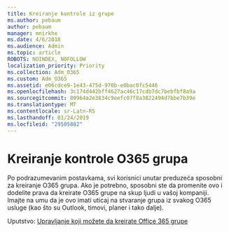 ```yaml
---
title: Kreiranje kontrole iz grupe
ms.author: pebaum
author: pebaum
manager: mnirkhe
ms.date: 4/6/2018
ms.audience: Admin
ms.topic: article
ROBOTS: NOINDEX, NOFOLLOW
localization_priority: Priority
ms.collection: Adm_O365
ms.custom: Adm_O365
ms.assetid: e06cdce9-1e43-475d-970b-e0bac0fc5446
ms.openlocfilehash: 3c174d442bff4627ac46c17cdb7dc7bebfbf8a9a
ms.sourcegitcommit: 89964a2e3834c9eefc07f8a3822494d7bbe7b39e
ms.translationtype: MT
ms.contentlocale: sr-Latn-RS
ms.lasthandoff: 01/24/2019
ms.locfileid: "29505882"
---
```

# <a name="control-creation-of-o365-groups"></a>Kreiranje kontrole O365 grupa

Po podrazumevanim postavkama, svi korisnici unutar preduzeća sposobni za kreiranje O365 grupa. Ako je potrebno, sposobni ste da promenite ovo i dodelite prava da kreirate O365 grupe na skup ljudi u vašoj kompaniji. Imajte na umu da je ovo imati uticaj na stvaranje grupa iz svakog O365 usluge (kao što su Outlook, timovi, planer i tako dalje).
  
 Uputstvo: [Upravljanje koji možete da kreirate Office 365 grupe](https://docs.microsoft.com/office365/admin/create-groups/manage-creation-of-groups)
  

